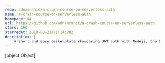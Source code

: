 ```yaml
---
repo: adnanrahic/a-crash-course-on-serverless-auth
name: a-crash-course-on-serverless-auth
homepage: NA
url: https://github.com/adnanrahic/a-crash-course-on-serverless-auth
stars: 160
starredAt: 2018-08-21T01:14:28Z
description: |-
    A short and easy boilerplate showcasing JWT auth with Nodejs, the Serverless framework, MongoDB and AWS Lambda.
---
```


[object Object]

